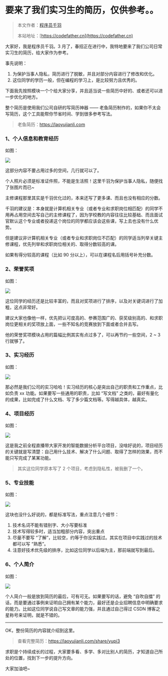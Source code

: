 # 要来了我们实习生的简历，仅供参考。。

> 本文作者：[程序员千羽](https://yuyuanweb.feishu.cn/wiki/Abldw5WkjidySxkKxU2cQdAtnah)
>
> 本站地址：[https://codefather.cn](https://codefather.cn)

大家好，我是程序员千羽。3 月了，春招正在进行中，我特地要来了我们公司日常实习生的简历，给大家作为参考。

事先说明：

1. 为保护当事人隐私，简历进行了脱敏，并且对部分内容进行了修改和优化。
2. 这位同学的学历一般，但在编程的学习上，是比较努力且优秀的。

下面我先按照模块一个个给大家分享，并且适当说一些简历中好的、或者还可以进一步优化的地方。

整个简历是使用我们公司自研的写简历神器 —— 老鱼简历制作的，如果你不太会写简历，这个工具能帮你节省时间、学到很多参考写法。

> 老鱼简历：https://laoyujianli.com



### 1、个人信息和教育经历

如图：

![](https://pic.yupi.icu/1/image-20240301185922178.png)

这部分内容不要占用过多的空间，几行就可以了。

个人照片必须是标准证件照，不能是生活照！这里千羽为保护当事人隐私，随便找了张图片而已~

主修课程那里其实是千羽优化过的，本来还写了更多课、而且也没有相应的分数。

千羽的建议是：本身就是计算机相关专业（或者专业和求职岗位相匹配）的同学不用再占用空间去写自己的主修课程了，因为学校教的内容往往比较基础、而且面试官默认这个专业或者投递这个岗位的同学都应该会这些课，写上去也没有什么优势。

但是建议非计算机相关专业（或者专业和求职岗位不匹配）的同学适当列举关键主修课程，优先列举和求职岗位相关的、取得分数较高的课。

如果有得分较高的课程（比如 90 分以上），可以在课程名后用括号补充分数。



### 2、荣誉奖项

如图：

![](https://pic.yupi.icu/1/image-20240301190255511.png)

这位同学的经历还是比较丰富的，而且对奖项进行了排序，以及对关键词进行了加粗，这点非常好。

建议大家也像他一样，优先把认可度高的、参赛范围广的、获奖级别高的、和求职岗位更相关的奖项放上面，一些不知名的竞赛放到下面或者合并去写。

他的荣誉奖项模块占用的篇幅比例其实有点过多了，可以再节约一些空间，2 ~ 3 行就够了。



### 3、实习经历

如图：

![](https://pic.yupi.icu/1/image-20240301190438787.png)

那必然是我们公司的实习哈哈！实习经历的核心是突出自己的职责和工作重点，比如负责 xx 功能。如果要写一些通用的职责，比如 “写文档” 之类的，最好有量化的成果，比如完成了什么文档、写了多少篇文档等。写得越具体，越真实。



### 4、项目经历

如图：

![](https://pic.yupi.icu/1/image-20240301190620914.png)

这是我之前全程直播带大家开发的智能数据分析平台项目，没啥好说的，项目经历的关键就是写清楚：自己用什么技术、解决了什么问题、取得了怎样的效果，而不能只写完成了某某功能。

> 其实这位同学原本写了 2 个项目，考虑到隐私性，被我删了一个。



### 5、专业技能

如图：

![](https://pic.yupi.icu/1/image-20240301191058962.png)

这块也没什么好说的，都是标准写法，重点注意几个细节：

1. 技术名词不能有错别字、大小写要标准
2. 技术写得较多时，适当加粗部分内容，突出重点
3. 尽量不要写 “了解”，比较空，约等于你没实践过。其实在项目中实践过的技术都可以写 “熟悉”。
4. 注意好技术优先级的排序，比如这位同学以后端为主，那前端就写到最后。



### 6、个人简介

如图：

![](https://pic.yupi.icu/1/image-20240301191306411.png)

个人简介一般是放到简历的最后，可有可无。如果要写的话，避免 “自吹自擂” 的话，而是要通过事例来证明自己拥有某个能力，最好还是企业招聘信息中明确要求的能力。比如这位同学说自己写文章的能力强，并且通过自己得过 CSDN 博客之星称号来证明，就是不错的。



---



OK，整份简历的内容就介绍到这里。

> 查看完整简历：https://laoyujianli.com/share/yupi3

求职是个持续成长的过程，大家要多看、多学、多对比别人的简历，才知道自己所处的位置，找到下一步的提升方向。

大家加油吧~